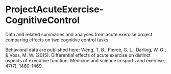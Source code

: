 # ProjectAcuteExercise-CognitiveControl
Data and related summaries and analyses from acute exercise project comparing effects on two cognitive control tasks. </br>

Behavioral data are published here: Weng, T. B., Pierce, G. L., Darling, W. G., & Voss, M. W. (2015). Differential effects of acute exercise on distinct aspects of executive function. Medicine and science in sports and exercise, 47(7), 1460-1469.
